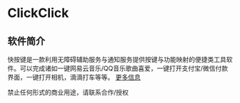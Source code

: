 # ClickClick
## 软件简介 
快按键是一款利用无障碍辅助服务与通知服务提供按键与功能映射的便捷类工具软件。可以完成诸如一键网易云音乐/QQ音乐歌曲喜爱，一键打开支付宝/微信付款界面，一键打开相机，滴滴打车等等。
[更多信息](https://clickclick.gitbook.io/project/)


禁止任何形式的商业用途，请联系合作/授权
